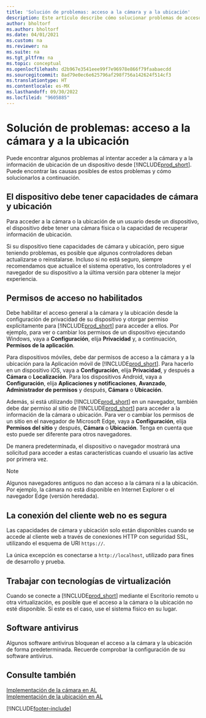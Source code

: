 ```yaml
---
title: 'Solución de problemas: acceso a la cámara y a la ubicación'
description: Este artículo describe cómo solucionar problemas de acceso a la información de la cámara y la ubicación en Business Central.
author: bholtorf
ms.author: bholtorf
ms.date: 04/01/2021
ms.custom: na
ms.reviewer: na
ms.suite: na
ms.tgt_pltfrm: na
ms.topic: conceptual
ms.openlocfilehash: d2b967e3541eee99f7e96978e866f79faabaecdd
ms.sourcegitcommit: 8ad79e0ec6e625796af298f756a142624f514cf3
ms.translationtype: HT
ms.contentlocale: es-MX
ms.lasthandoff: 09/30/2022
ms.locfileid: "9605885"
---
```

# <a name="troubleshooting-accessing-camera-and-location"></a>Solución de problemas: acceso a la cámara y a la ubicación

Puede encontrar algunos problemas al intentar acceder a la cámara y a la información de ubicación de un dispositivo desde [!INCLUDE[prod_short](includes/prod_short.md)]. Puede encontrar las causas posibles de estos problemas y cómo solucionarlos a continuación.

## <a name="device-must-have-camera-and-location-capabilities"></a>El dispositivo debe tener capacidades de cámara y ubicación

Para acceder a la cámara o la ubicación de un usuario desde un dispositivo, el dispositivo debe tener una cámara física o la capacidad de recuperar información de ubicación.

Si su dispositivo tiene capacidades de cámara y ubicación, pero sigue teniendo problemas, es posible que algunos controladores deban actualizarse o reinstalarse. Incluso si no está seguro, siempre recomendamos que actualice el sistema operativo, los controladores y el navegador de su dispositivo a la última versión para obtener la mejor experiencia.

## <a name="access-permissions-not-enabled"></a>Permisos de acceso no habilitados

Debe habilitar el acceso general a la cámara y la ubicación desde la configuración de privacidad de su dispositivo y otorgar permiso explícitamente para [!INCLUDE[prod_short](includes/prod_short.md)] para acceder a ellos. Por ejemplo, para ver o cambiar los permisos de un dispositivo ejecutando Windows, vaya a **Configuración**, elija **Privacidad** y, a continuación, **Permisos de la aplicación**. 

Para dispositivos móviles, debe dar permisos de acceso a la cámara y a la ubicación para la Aplicación móvil de [!INCLUDE[prod_short](includes/prod_short.md)]. Para hacerlo en un dispositivo iOS, vaya a **Configuración**, elija **Privacidad**, y después a **Cámara** o **Localización**. Para los dispositivos Android, vaya a **Configuración**, elija **Aplicaciones y notificaciones**, **Avanzado**, **Administrador de permisos** y después, **Cámara** o **Ubicación**.

Además, si está utilizando [!INCLUDE[prod_short](includes/prod_short.md)] en un navegador, también debe dar permiso al sitio de [!INCLUDE[prod_short](includes/prod_short.md)] para acceder a la información de la cámara o ubicación. Para ver o cambiar los permisos de un sitio en el navegador de Microsoft Edge, vaya a **Configuración**, elija **Permisos del sitio** y después, **Cámara** o **Ubicación**. Tenga en cuenta que esto puede ser diferente para otros navegadores.

De manera predeterminada, el dispositivo o navegador mostrará una solicitud para acceder a estas características cuando el usuario las active por primera vez.

> [!NOTE]  
> Algunos navegadores antiguos no dan acceso a la cámara ni a la ubicación. Por ejemplo, la cámara no está disponible en Internet Explorer o el navegador Edge (versión heredada).

## <a name="web-client-connection-not-secure"></a>La conexión del cliente web no es segura

Las capacidades de cámara y ubicación solo están disponibles cuando se accede al cliente web a través de conexiones HTTP con seguridad SSL, utilizando el esquema de URI `https://`. 

La única excepción es conectarse a `http://localhost`, utilizado para fines de desarrollo y prueba.


## <a name="work-with-virtualization-technologies"></a>Trabajar con tecnologías de virtualización

Cuando se conecte a [!INCLUDE[prod_short](includes/prod_short.md)] mediante el Escritorio remoto u otra virtualización, es posible que el acceso a la cámara o la ubicación no esté disponible. Si este es el caso, use el sistema físico en su lugar.

## <a name="antivirus-software"></a>Software antivirus
Algunos software antivirus bloquean el acceso a la cámara y la ubicación de forma predeterminada. Recuerde comprobar la configuración de su software antivirus.

## <a name="see-also"></a>Consulte también
[Implementación de la cámara en AL](/dynamics365/business-central/dev-itpro/developer/devenv-implement-camera-al)  
[Implementación de la ubicación en AL](/dynamics365/business-central/dev-itpro/developer/devenv-implement-location-al)


[!INCLUDE[footer-include](includes/footer-banner.md)]